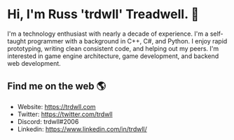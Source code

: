 # Hi, I'm Russ 'trdwll' Treadwell. 👋

I'm a technology enthusiast with nearly a decade of experience. I'm a self-taught programmer with a background in C++, C#, and Python. I enjoy rapid prototyping, writing clean consistent code, and helping out my peers. I'm interested in game engine architecture, game development, and backend web development.

## Find me on the web 🌎
- Website:  https://trdwll.com
- Twitter:  https://twitter.com/trdwll
- Discord:  trdwll#2006
- Linkedin: https://www.linkedin.com/in/trdwll/
<!--
**trdwll/trdwll** is a ✨ _special_ ✨ repository because its `README.md` (this file) appears on your GitHub profile.

Here are some ideas to get you started:

- 🔭 I’m currently working on ...
- 🌱 I’m currently learning ...
- 👯 I’m looking to collaborate on ...
- 🤔 I’m looking for help with ...
- 💬 Ask me about ...
- 📫 How to reach me: ...
- 😄 Pronouns: ...
- ⚡ Fun fact: ...
-->
